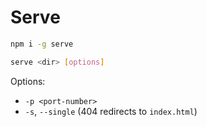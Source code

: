 # Serve

```bash
npm i -g serve
```

```bash
serve <dir> [options]
```

Options:

- `-p <port-number>`
- `-s`, `--single` (404 redirects to `index.html`)
